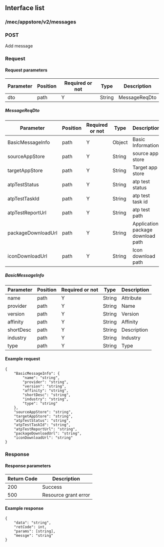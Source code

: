 ## Interface list

### /mec/appstore/v2/messages
### POST
Add message
### Request
#### Request parameters
|Parameter |Position | Required or not | Type |Description|
|-----|-----|----|------|-----|
|dto | path |Y| String | MessageReqDto |

##### MessageReqDto
|Parameter |Position | Required or not | Type |Description|
|-----|-----|----|------|-----|
|BasicMessageInfo | path |Y| Object | Basic Information |
|sourceAppStore | path |Y| String | source app store |
|targetAppStore | path |Y| String | Target app store |
|atpTestStatus | path |Y| String | atp test status |
|atpTestTaskId | path |Y| String | atp test task id |
|atpTestReportUrl | path |Y| String | atp test path |
|packageDownloadUrl | path |Y| String | Application package download path |
|iconDownloadUrl | path |Y| String | Icon download path |

##### BasicMessageInfo
|Parameter |Position | Required or not | Type |Description|
|-----|-----|----|------|-----|
|name | path |Y| String | Attribute |
|provider | path |Y| String | Name |
|version | path |Y| String | Version |
|affinity | path |Y| String | Affinity |
|shortDesc | path |Y| String | Description |
|industry | path |Y| String | Industry |
|type | path |Y| String | Type |

#### Example request
```
{
    "BasicMessageInfo": {
        "name": "string",
        "provider": "string",
        "version": "string",
        "affinity": "string",
        "shortDesc": "string",
        "industry": "string",
        "type": "string"
    },
    "sourceAppStore": "string",
    "targetAppStore": "string",
    "atpTestStatus": "string",
    "atpTestTaskId": "string",
    "atpTestReportUrl": "string",
    "packageDownloadUrl": "string",
    "iconDownloadUrl": "string"
}
```

### Response
#### Response parameters
|Return Code |Description|
|-----|-----|
|200 | Success |
|500 | Resource grant error |

#### Example response
```
{
    "data": "string",
    "retCode": int,
    "params": [string],
    "messge": "string"
}
```